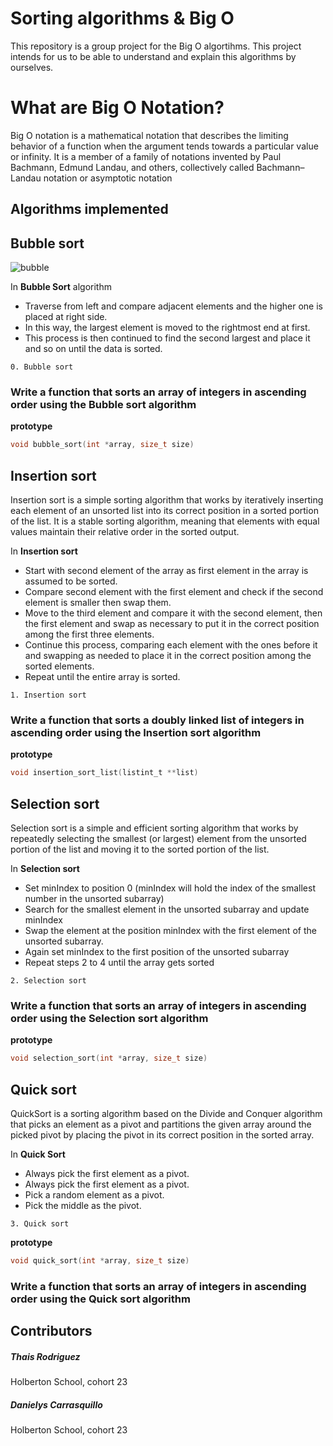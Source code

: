 # Sorting algorithms & Big O

This repository is a group project for the Big O algortihms. This project intends for us to be able to understand and explain this algorithms by ourselves.

# What are Big O Notation?

Big O notation is a mathematical notation that describes the limiting behavior of a function when the argument tends towards a particular value or infinity. It is a member of a family of notations invented by Paul Bachmann, Edmund Landau, and others, collectively called Bachmann–Landau notation or asymptotic notation

## Algorithms implemented

## Bubble sort

![bubble](https://www.google.com/search?sca_esv=65fba0e0f9a9cf94&sxsrf=ACQVn0-gHsMS-ZK1IzyKmOsHqpEvMTSsIQ:1712805766355&q=bubble+sort+example&uds=AMwkrPubqdDjBmC7DhicLtpZCZYiVrZCKsaj4bJXLo7CBbZN7hZvg1L5AK-GyFSMPMWghZ0zqqnwWh7Qey1EDZxVNZtAKwnCfkODMBZ8tiEJfMWS8SlZRbMKintnS_tNlelzh0AcSHJ0Wjoc_vvoSPsv-6rJfhqIYzb8HWS7n3v4qsPR_bL8WNc-RnT0qfTCjZr0VKZA025rVI_rdH2nApQs5Nbaf3xE14pv4UGy1FC5hY7lzA2nHS5-q53HFQB2Hhzz5VDvzkQj1KgpNJhX08nEFQEI3Kw51LW4TdBn7wytEGODFUNCtaqGXxkrTLKqnlVEsvld-2zr&udm=2&prmd=ivsnbmtz&sa=X&ved=2ahUKEwizgJfamrmFAxXFfTABHeToAigQtKgLegQIDRAB&biw=1309&bih=738&dpr=2.2#vhid=C5J8OHK99_vz7M&vssid=mosaic)

In **Bubble Sort** algorithm
* Traverse from left and compare adjacent elements and the higher one is placed at right side.
* In this way, the largest element is moved to the rightmost end at first.
* This process is then continued to find the second largest and place it and so on until the data is sorted.


`0. Bubble sort`
### Write a function that sorts an array of integers in ascending order using the Bubble sort algorithm

**prototype**
```c
void bubble_sort(int *array, size_t size)
```
## Insertion sort
Insertion sort is a simple sorting algorithm that works by iteratively inserting each element of an unsorted list into its correct position in a sorted portion of the list. It is a stable sorting algorithm, meaning that elements with equal values maintain their relative order in the sorted output.

In **Insertion sort**
* Start with second element of the array as first element in the array is assumed to be sorted.
* Compare second element with the first element and check if the second element is smaller then swap them.
* Move to the third element and compare it with the second element, then the first element and swap as necessary to put it in the correct position among the first three elements.
* Continue this process, comparing each element with the ones before it and swapping as needed to place it in the correct position among the sorted elements.
* Repeat until the entire array is sorted.

`1. Insertion sort`
### Write a function that sorts a doubly linked list of integers in ascending order using the Insertion sort algorithm

**prototype**
```c
void insertion_sort_list(listint_t **list)
```

## Selection sort

Selection sort is a simple and efficient sorting algorithm that works by repeatedly selecting the smallest (or largest) element from the unsorted portion of the list and moving it to the sorted portion of the list. 

In **Selection sort**
* Set minIndex to position 0 (minIndex will hold the index of the smallest number in the unsorted subarray)
* Search for the smallest element in the unsorted subarray and update minIndex
* Swap the element at the position minIndex with the first element of the unsorted subarray.
* Again set minIndex to the first position of the  unsorted subarray
* Repeat steps 2 to 4 until the array gets sorted

`2. Selection sort`
### Write a function that sorts an array of integers in ascending order using the Selection sort algorithm

**prototype**

```c
void selection_sort(int *array, size_t size)
```

## Quick sort
QuickSort is a sorting algorithm based on the Divide and Conquer algorithm that picks an element as a pivot and partitions the given array around the picked pivot by placing the pivot in its correct position in the sorted array.

In **Quick Sort**
* Always pick the first element as a pivot.
* Always pick the first element as a pivot.
* Pick a random element as a pivot.
* Pick the middle as the pivot.

`3. Quick sort`

**prototype**

```c
void quick_sort(int *array, size_t size)
```
### Write a function that sorts an array of integers in ascending order using the Quick sort algorithm


## Contributors
##### Thais Rodriguez
Holberton School, cohort 23
##### Danielys Carrasquillo
Holberton School, cohort 23

